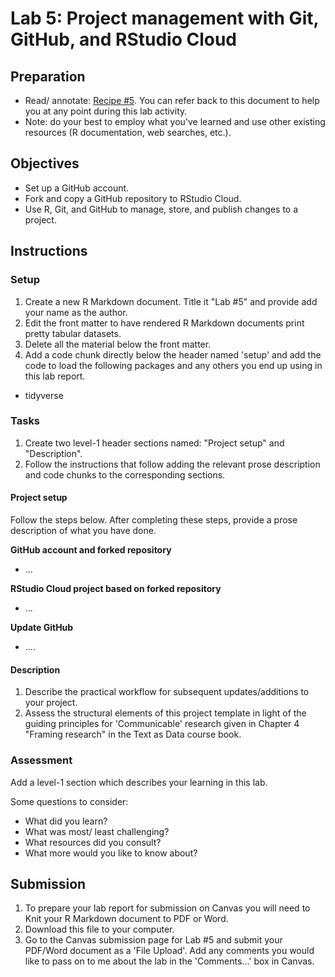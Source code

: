 # Lab 5: Project management with Git, GitHub, and RStudio Cloud

<!-- NOTE: 
You can preview this README.md document by clicking the 'Preview' button in the RStudio toolbar. 
-->

## Preparation

- Read/ annotate: [Recipe \#5](https://lin380.github.io/tadr/articles/recipe_5.html). You can refer back to this document to help you at any point during this lab activity.
- Note: do your best to employ what you've learned and use other existing resources (R documentation, web searches, etc.).

## Objectives

- Set up a GitHub account. 
- Fork and copy a GitHub repository to RStudio Cloud.
- Use R, Git, and GitHub to manage, store, and publish changes to a project.

## Instructions

### Setup

1. Create a new R Markdown document. Title it "Lab #5" and provide add your name as the author. 
2. Edit the front matter to have rendered R Markdown documents print pretty tabular datasets.
3. Delete all the material below the front matter.
4. Add a code chunk directly below the header named 'setup' and add the code to load the following packages and any others you end up using in this lab report.
  - tidyverse

### Tasks

1. Create two level-1 header sections named: "Project setup" and "Description".
2. Follow the instructions that follow adding the relevant prose description and code chunks to the corresponding sections.

#### Project setup

Follow the steps below. After completing these steps, provide a prose description of what you have done. 

**GitHub account and forked repository**

- ...


**RStudio Cloud project based on forked repository**

- ...

**Update GitHub**

- ....


#### Description

1. Describe the practical workflow for subsequent updates/additions to your project. 
2. Assess the structural elements of this project template in light of the guiding principles for 'Communicable' research given in Chapter 4 "Framing research" in the Text as Data course book. 

### Assessment

Add a level-1 section which describes your learning in this lab.

Some questions to consider: 

  - What did you learn?
  - What was most/ least challenging?
  - What resources did you consult? 
  - What more would you like to know about?

## Submission

1. To prepare your lab report for submission on Canvas you will need to Knit your R Markdown document to PDF or Word. 
2. Download this file to your computer.
3. Go to the Canvas submission page for Lab #5 and submit your PDF/Word document as a 'File Upload'. Add any comments you would like to pass on to me about the lab in the 'Comments...' box in Canvas.
